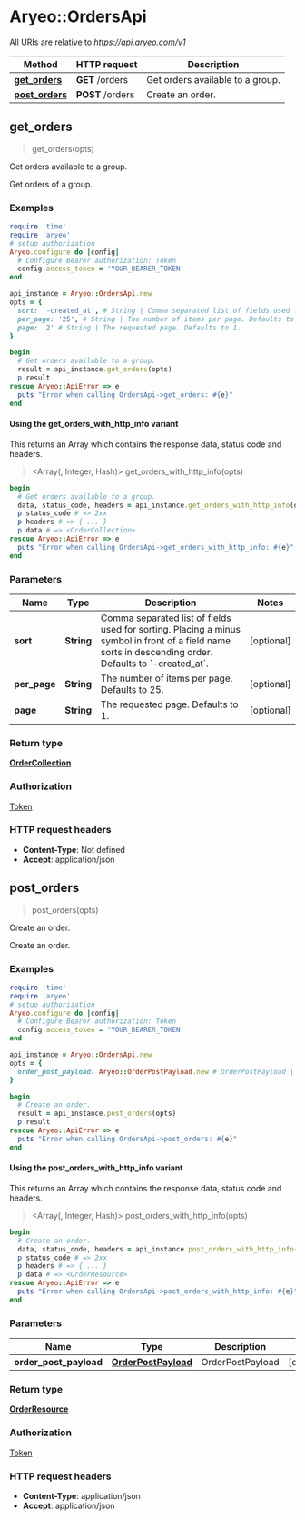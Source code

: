 # Aryeo::OrdersApi

All URIs are relative to *https://api.aryeo.com/v1*

| Method | HTTP request | Description |
| ------ | ------------ | ----------- |
| [**get_orders**](OrdersApi.md#get_orders) | **GET** /orders | Get orders available to a group. |
| [**post_orders**](OrdersApi.md#post_orders) | **POST** /orders | Create an order. |


## get_orders

> <OrderCollection> get_orders(opts)

Get orders available to a group.

Get orders of a group.

### Examples

```ruby
require 'time'
require 'aryeo'
# setup authorization
Aryeo.configure do |config|
  # Configure Bearer authorization: Token
  config.access_token = 'YOUR_BEARER_TOKEN'
end

api_instance = Aryeo::OrdersApi.new
opts = {
  sort: '-created_at', # String | Comma separated list of fields used for sorting. Placing a minus symbol in front of a field name sorts in descending order. Defaults to `-created_at`.
  per_page: '25', # String | The number of items per page. Defaults to 25.
  page: '2' # String | The requested page. Defaults to 1.
}

begin
  # Get orders available to a group.
  result = api_instance.get_orders(opts)
  p result
rescue Aryeo::ApiError => e
  puts "Error when calling OrdersApi->get_orders: #{e}"
end
```

#### Using the get_orders_with_http_info variant

This returns an Array which contains the response data, status code and headers.

> <Array(<OrderCollection>, Integer, Hash)> get_orders_with_http_info(opts)

```ruby
begin
  # Get orders available to a group.
  data, status_code, headers = api_instance.get_orders_with_http_info(opts)
  p status_code # => 2xx
  p headers # => { ... }
  p data # => <OrderCollection>
rescue Aryeo::ApiError => e
  puts "Error when calling OrdersApi->get_orders_with_http_info: #{e}"
end
```

### Parameters

| Name | Type | Description | Notes |
| ---- | ---- | ----------- | ----- |
| **sort** | **String** | Comma separated list of fields used for sorting. Placing a minus symbol in front of a field name sorts in descending order. Defaults to &#x60;-created_at&#x60;. | [optional] |
| **per_page** | **String** | The number of items per page. Defaults to 25. | [optional] |
| **page** | **String** | The requested page. Defaults to 1. | [optional] |

### Return type

[**OrderCollection**](OrderCollection.md)

### Authorization

[Token](../README.md#Token)

### HTTP request headers

- **Content-Type**: Not defined
- **Accept**: application/json


## post_orders

> <OrderResource> post_orders(opts)

Create an order.

Create an order.

### Examples

```ruby
require 'time'
require 'aryeo'
# setup authorization
Aryeo.configure do |config|
  # Configure Bearer authorization: Token
  config.access_token = 'YOUR_BEARER_TOKEN'
end

api_instance = Aryeo::OrdersApi.new
opts = {
  order_post_payload: Aryeo::OrderPostPayload.new # OrderPostPayload | OrderPostPayload
}

begin
  # Create an order.
  result = api_instance.post_orders(opts)
  p result
rescue Aryeo::ApiError => e
  puts "Error when calling OrdersApi->post_orders: #{e}"
end
```

#### Using the post_orders_with_http_info variant

This returns an Array which contains the response data, status code and headers.

> <Array(<OrderResource>, Integer, Hash)> post_orders_with_http_info(opts)

```ruby
begin
  # Create an order.
  data, status_code, headers = api_instance.post_orders_with_http_info(opts)
  p status_code # => 2xx
  p headers # => { ... }
  p data # => <OrderResource>
rescue Aryeo::ApiError => e
  puts "Error when calling OrdersApi->post_orders_with_http_info: #{e}"
end
```

### Parameters

| Name | Type | Description | Notes |
| ---- | ---- | ----------- | ----- |
| **order_post_payload** | [**OrderPostPayload**](OrderPostPayload.md) | OrderPostPayload | [optional] |

### Return type

[**OrderResource**](OrderResource.md)

### Authorization

[Token](../README.md#Token)

### HTTP request headers

- **Content-Type**: application/json
- **Accept**: application/json

